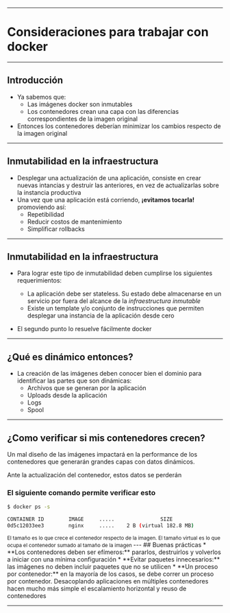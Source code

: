 ***
# Consideraciones para trabajar con docker
---
## Introducción

* Ya sabemos que:
  * Las imágenes docker son inmutables
  * Los contenedores crean una capa con las diferencias correspondientes de
    la imagen original
* Entonces los contenedores deberían minimizar los cambios respecto de la imagen
  original
---
## Inmutabilidad en la infraestructura

* Desplegar una actualización de una aplicación, consiste en crear nuevas
  intancias y destruir las anteriores, en vez de actualizarlas sobre la
instancia productiva
* Una vez que una aplicación está corriendo, **¡evitamos tocarla!** promoviendo
  así:
  * Repetibilidad
  * Reducir costos de mantenimiento
  * Simplificar rollbacks
---
## Inmutabilidad en la infraestructura
* Para lograr este tipo de inmutabilidad deben cumplirse los siguientes
  requerimientos:

  * La aplicación debe ser stateless. Su estado debe almacenarse en un servicio
    por fuera del alcance de la *infraestructura inmutable*
  * Existe un template y/o conjunto de instrucciones que permiten desplegar una
    instancia de la aplicación desde cero

* El segundo punto lo resuelve fácilmente docker

---
## ¿Qué es dinámico entonces?
* La creación de las imágenes deben conocer bien el dominio para identificar las
  partes que son dinámicas:
  * Archivos que se generan por la aplicación
  * Uploads desde la aplicación
  * Logs
  * Spool
---
## ¿Como verificar si mis contenedores crecen?
Un mal diseño de las imágenes impactará en la performance de los contenedores
que generarán grandes capas con datos dinámicos.

Ante la actualización del contenedor, estos datos se perderán

### El siguiente comando permite verificar esto

```bash
$ docker ps -s

CONTAINER ID        IMAGE     .....               SIZE
0d5c12033ee3        nginx     .....    2 B (virtual 182.8 MB)

```
<small>
El tamaño es lo que crece el contenedor respecto de la imagen. El tamaño virtual
es lo que ocupa el contenedor sumado al tamaño de la imagen
</small>
---
## Buenas prácticas
* **Los contenedores deben ser efímeros:** pararlos, destruirlos y volverlos 
  a iniciar con una mínima configuración
* **Evitar paquetes innecesarios:** las imágenes no deben incluir paquetes que
  no se utilicen
* **Un proceso por contenedor:** en la mayoría de los casos, se debe correr un
  proceso por contenedor. Desacoplando aplicaciones en múltiples contenedores
  hacen mucho más simple el escalamiento horizontal y reuso de contenedores

***

